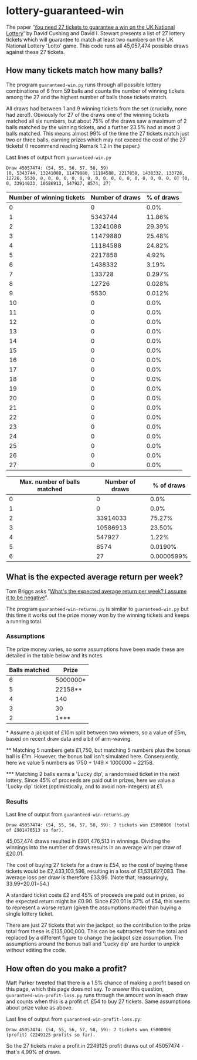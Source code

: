 # lottery-guaranteed-win

The paper '[You need 27 tickets to guarantee a win on the UK National Lottery](https://arxiv.org/abs/2307.12430)' by David Cushing and David I. Stewart presents a list of 27 lottery tickets which will guarantee to match at least two numbers on the UK National Lottery 'Lotto' game. This code runs all 45,057,474 possible draws against these 27 tickets. 

## How many tickets match how many balls?

The program `guaranteed-win.py` runs through all possible lottery combinations of 6 from 59 balls and counts the number of winning tickets among the 27 and the highest number of balls those tickets match.

All draws had between 1 and 9 winning tickets from the set (crucially, none had zero!). Obviously for 27 of the draws one of the winning tickets matched all six numbers, but about 75% of the draws saw a maximum of 2 balls matched by the winning tickets, and a further 23.5% had at most 3 balls matched. This means almost 99% of the time the 27 tickets match just two or three balls, earning prizes which may not exceed the cost of the 27 tickets! (I recommend reading Remark 1.2 in the paper.) 

Last lines of output from `guaranteed-win.py`

```
Draw 45057474: (54, 55, 56, 57, 58, 59)
[0, 5343744, 13241088, 11479880, 11184588, 2217858, 1438332, 133728, 12726, 5530, 0, 0, 0, 0, 0, 0, 0, 0, 0, 0, 0, 0, 0, 0, 0, 0, 0, 0] [0, 0, 33914033, 10586913, 547927, 8574, 27]
```

| Number of winning tickets | Number of draws | % of draws |
| --- | --- | --- |
| 0 | 0 | 0.0%|
|1 | 5343744 | 11.86%|
|2 | 13241088 | 29.39%|
|3 | 11479880 | 25.48%|
|4 | 11184588 | 24.82%|
|5 | 2217858 | 4.92%|
|6 | 1438332 | 3.19%|
|7 | 133728 | 0.297%|
|8 | 12726 | 0.028%|
|9 | 5530 | 0.012%|
|10 | 0 | 0.0%|
|11 | 0 | 0.0%|
|12 | 0 | 0.0%|
|13 | 0 | 0.0%|
|14 | 0 | 0.0%|
|15 | 0 | 0.0%|
|16 | 0 | 0.0%|
|17 | 0 | 0.0%|
|18 | 0 | 0.0%|
|19 | 0 | 0.0%|
|20 | 0 | 0.0%|
|21 | 0 | 0.0%|
|22 | 0 | 0.0%|
|23 | 0 | 0.0%|
|24 | 0 | 0.0%|
|25 | 0 | 0.0%|
|26 | 0 | 0.0%|
|27 | 0 | 0.0%|

| Max. number of balls matched | Number of draws | % of draws |
| --- | --- | --- |
|0 | 0 | 0.0%|
|1 | 0 | 0.0%|
|2 | 33914033 | 75.27%|
|3 | 10586913 | 23.50%|
|4 | 547927 | 1.22%|
|5 | 8574 | 0.0190%|
|6 | 27 | 0.0000599%|

## What is the expected average return per week?

Tom Briggs asks "[What's the expected average return per week? I assume it to be negative](https://twitter.com/TeaKayB/status/1684354135049601024)".

The program `guaranteed-win-returns.py` is similar to `guaranteed-win.py` but this time it works out the prize money won by the winning tickets and keeps a running total.

### Assumptions

The prize money varies, so some assumptions have been made these are detailed in the table below and its notes. 

| Balls matched | Prize |
| --- | --- |
| 6 | 5000000* |
| 5 | 22158** | 
| 4 | 140 |
| 3 | 30 |
| 2 | 1*** |

\* Assume a jackpot of £10m split between two winners, so a value of £5m, based on recent draw data and a bit of arm-waving.

** Matching 5 numbers gets £1,750, but matching 5 numbers plus the bonus ball is £1m. However, the bonus ball isn't simulated here. Consequently, here we value 5 numbers as 1750 + 1/49 × 1000000 = 22158.

*** Matching 2 balls earns a 'Lucky dip', a randomised ticket in the next lottery. Since 45% of proceeds are paid out in prizes, here we value a 'Lucky dip' ticket (optimistically, and to avoid non-integers) at £1. 

### Results

Last line of output from `guaranteed-win-returns.py`

```
Draw 45057474: (54, 55, 56, 57, 58, 59): 7 tickets won £5000006 (total of £901476513 so far).
```

45,057,474 draws resulted in £901,476,513 in winnings. Dividing the winnings into the number of draws results in an average win per draw of £20.01. 

The cost of buying 27 tickets for a draw is £54, so the cost of buying these tickets would be £2,433,103,596, resulting in a loss of £1,531,627,083. The average loss per draw is therefore £33.99. (Note that, reassuringly, 33.99+20.01=54.)

A standard ticket costs £2 and 45% of proceeds are paid out in prizes, so the expected return might be £0.90. Since £20.01 is 37% of £54, this seems to represent a worse return (given the assumptions made) than buying a single lottery ticket.

There are just 27 tickets that win the jackpot, so the contribution to the prize total from these is £135,000,000. This can be subtracted from the total and replaced by a different figure to change the jackpot size assumption. The assumptions around the bonus ball and 'Lucky dip' are harder to unpick without editing the code.

## How often do you make a profit?

Matt Parker tweeted that there is a 1.5% chance of making a profit based on this page, which this page does not say. To answer this question, `guaranteed-win-profit-loss.py` runs through the amount won in each draw and counts when this is a profit cf. £54 to buy 27 tickets. Same assumptions about prize value as above.

Last line of output from `guaranteed-win-profit-loss.py`:

```
Draw 45057474: (54, 55, 56, 57, 58, 59): 7 tickets won £5000006 (profit) (2249125 profits so far).
```

So the 27 tickets make a profit in 2249125 profit draws out of 45057474 - that's 4.99% of draws.
